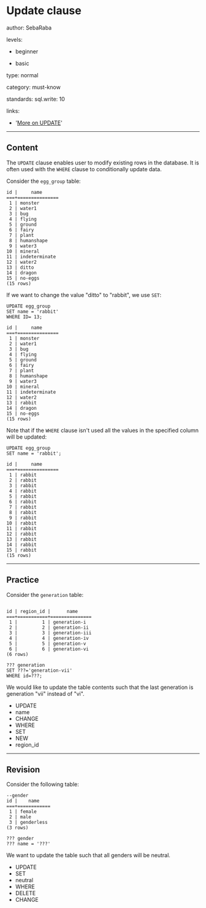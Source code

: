 # Update clause
author: SebaRaba

levels:

  - beginner

  - basic

type: normal

category: must-know

standards:
  sql.write: 10

links:

  - '[More on UPDATE](http://www.dofactory.com/sql/update)'

---
## Content

The `UPDATE` clause enables user to modify existing rows in the database. It is often used with the `WHERE` clause to conditionally update data.

Consider the `egg_group` table:
```
id |     name      
===+===============
 1 | monster
 2 | water1
 3 | bug
 4 | flying
 5 | ground
 6 | fairy
 7 | plant
 8 | humanshape
 9 | water3
10 | mineral
11 | indeterminate
12 | water2
13 | ditto
14 | dragon
15 | no-eggs
(15 rows)
```

If we want to change the value "ditto" to "rabbit", we use `SET`:
```
UPDATE egg_group
SET name = 'rabbit'
WHERE ID= 13;

id |     name      
===+===============
 1 | monster
 2 | water1
 3 | bug
 4 | flying
 5 | ground
 6 | fairy
 7 | plant
 8 | humanshape
 9 | water3
10 | mineral
11 | indeterminate
12 | water2
13 | rabbit
14 | dragon
15 | no-eggs
(15 rows)
```

Note that if the `WHERE` clause isn't used all the values in the specified column will be updated:
```
UPDATE egg_group
SET name = 'rabbit';

id |     name      
===+===============
 1 | rabbit
 2 | rabbit
 3 | rabbit
 4 | rabbit
 5 | rabbit
 6 | rabbit
 7 | rabbit
 8 | rabbit
 9 | rabbit
10 | rabbit
11 | rabbit
12 | rabbit
13 | rabbit
14 | rabbit
15 | rabbit
(15 rows)
```

---
## Practice

Consider the `generation` table:
```

id | region_id |      name      
===+===========+===============
 1 |         1 | generation-i
 2 |         2 | generation-ii
 3 |         3 | generation-iii
 4 |         4 | generation-iv
 5 |         5 | generation-v
 6 |         6 | generation-vi
(6 rows)

??? generation
SET ???='generation-vii'
WHERE id=???;
```
We would like to update the table contents such that the last generation is generation "vii" instead of "vi".

* UPDATE
* name
* CHANGE
* WHERE
* SET
* NEW
* region_id

---
## Revision

Consider the following table:
```
--gender
id |    name    
===+============
 1 | female
 2 | male
 3 | genderless
(3 rows)

??? gender
??? name = '???'

```
We want to update the table such that all genders will be neutral.

* UPDATE
* SET
* neutral
* WHERE
* DELETE
* CHANGE
